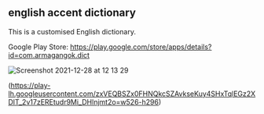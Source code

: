 ## english accent dictionary

This is a customised English dictionary.

Google Play Store: https://play.google.com/store/apps/details?id=com.armagangok.dict

![Screenshot 2021-12-28 at 12 13 29](https://user-images.githubusercontent.com/70090723/147550015-6eaafbd6-b3f7-45d4-9fcf-807a7279a9d0.png)

(https://play-lh.googleusercontent.com/zxVEQBSZx0FHNQkcSZAvkseKuy4SHxTqlEGz2XDlT_2v17zEREtudr9Mi_DHlnjmt2o=w526-h296)
